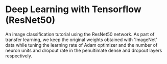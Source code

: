 # Deep Learning with Tensorflow (ResNet50)
An image classification tutorial using the ResNet50 network. As part of transfer learning, we keep the original weights obtained with 'ImageNet' data while tuning the learning rate of Adam optimizer and the number of neuron units and dropout rate in the penultimate dense and dropout layers respectively.  
